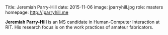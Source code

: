 Title: Jeremiah Parry-Hill
date: 2015-11-06
image: jparryhill.jpg
role: masters
homepage: http://jparryhill.me

**Jeremiah Parry-Hill** is an MS candidate in Human-Computer Interaction at RIT. His research focus is on the work practices of amateur fabricators.